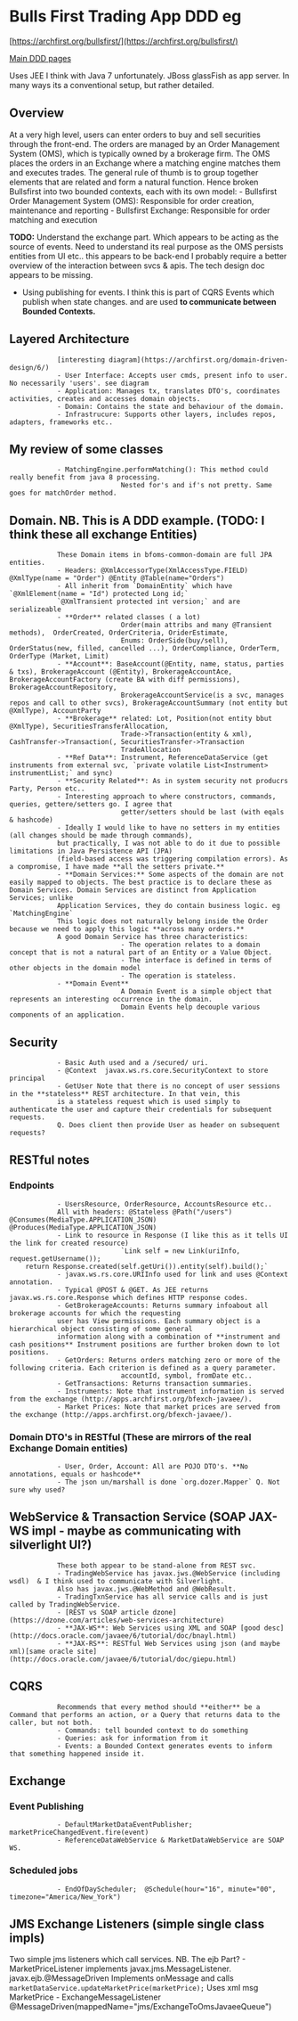 # Bulls First Trading App DDD eg
[https://archfirst.org/bullsfirst/](https://archfirst.org/bullsfirst/)

[Main DDD pages](https://archfirst.org/domain-driven-design/)

Uses JEE I think with Java 7 unfortunately. JBoss glassFish as app server.
In many ways its a conventional setup, but rather detailed.

## Overview
At a very high level, users can enter orders to buy and sell securities through the front-end. 
The orders are managed by an Order Management System (OMS), which is typically owned by a brokerage firm. 
The OMS places the orders in an Exchange where a matching engine matches them and executes trades.
The general rule of thumb is to group together elements that are related and form a natural function.
Hence broken Bullsfirst into two bounded contexts, each with its own model:
                - Bullsfirst Order Management System (OMS): Responsible for order creation, maintenance and reporting
                - Bullsfirst Exchange: Responsible for order matching and execution

**TODO:** Understand the exchange part. Which appears to be acting as the source of events.
Need to understand its real purpose as the OMS persists entities from UI etc..
this appears to be back-end
I probably require a better overview of the interaction between svcs & apis. The tech design doc 
appears to be missing. 
- Using publishing for events. I think this is part of CQRS Events which publish when state changes.
                and are used **to communicate between Bounded Contexts.**

## Layered Architecture
                [interesting diagram](https://archfirst.org/domain-driven-design/6/)
                - User Interface: Accepts user cmds, present info to user. No necessarily 'users'. see diagram
                - Application: Manages tx, translates DTO's, coordinates activities, creates and accesses domain objects.
                - Domain: Contains the state and behaviour of the domain.
                - Infrastrucure: Supports other layers, includes repos, adapters, frameworks etc..
                
## My review of some classes
                - MatchingEngine.performMatching(): This method could really benefit from java 8 processing.
                                Nested for's and if's not pretty. Same goes for matchOrder method.

## Domain. NB. This is A DDD example. (TODO: I think these all exchange Entities)
                These Domain items in bfoms-common-domain are full JPA entities.
                - Headers: @XmlAccessorType(XmlAccessType.FIELD) @XmlType(name = "Order") @Entity @Table(name="Orders")
                - All inherit from `DomainEntity` which have `@XmlElement(name = "Id") protected Long id;` 
                `@XmlTransient protected int version;` and are serializeable
                - **Order** related classes ( a lot)
                                Order(main attribs and many @Transient methods),  OrderCreated, OrderCriteria, OriderEstimate,  
                                Enums: OrderSide(buy/sell), OrderStatus(new, filled, cancelled ...), OrderCompliance, OrderTerm, OrderType (Market, Limit)
                - **Account**: BaseAccount(@Entity, name, status, parties & txs), BrokerageAccount (@Entity), BrokerageAccountAce, BrokerageAccountFactory (create BA with diff permissions), BrokerageAccountRepository, 
                                BrokerageAccountService(is a svc, manages repos and call to other svcs), BrokerageAccountSummary (not entity but @XmlType), AccountParty
                - **Brokerage** related: Lot, Position(not entity bbut @XmlType), SecuritiesTransferAllocation, 
                                Trade->Transaction(entity & xml), CashTransfer->Transaction(, SecuritiesTransfer->Transaction
                                TradeAllocation
                - **Ref Data**: Instrument, ReferenceDataService (get instruments from external svc, `private volatile List<Instrument> instrumentList;` and sync)
                - **Security Related**: As in system security not producrs Party, Person etc..
                - Interesting approach to where constructors, commands, queries, gettere/setters go. I agree that
                                getter/setters should be last (with eqals & hashcode)
                - Ideally I would like to have no setters in my entities (all changes should be made through commands), 
                but practically, I was not able to do it due to possible limitations in Java Persistence API (JPA) 
                (field-based access was triggering compilation errors). As a compromise, I have made **all the setters private.**
                - **Domain Services:** Some aspects of the domain are not easily mapped to objects. The best practice is to declare these as Domain Services. Domain Services are distinct from Application Services; unlike 
                Application Services, they do contain business logic. eg `MatchingEngine`
                This logic does not naturally belong inside the Order because we need to apply this logic **across many orders.**
                A good Domain Service has three characteristics:
                                - The operation relates to a domain concept that is not a natural part of an Entity or a Value Object.
                                - The interface is defined in terms of other objects in the domain model
                                - The operation is stateless.
                - **Domain Event**
                                A Domain Event is a simple object that represents an interesting occurrence in the domain. 
                                Domain Events help decouple various components of an application.

## Security
                - Basic Auth used and a /secured/ uri.
                - @Context  javax.ws.rs.core.SecurityContext to store principal 
                - GetUser Note that there is no concept of user sessions in the **stateless** REST architecture. In that vein, this 
                is a stateless request which is used simply to authenticate the user and capture their credentials for subsequent requests.
                Q. Does client then provide User as header on subsequent requests?

## RESTful notes

### Endpoints
                - UsersResource, OrderResource, AccountsResource etc..
                All with headers: @Stateless @Path("/users") @Consumes(MediaType.APPLICATION_JSON) @Produces(MediaType.APPLICATION_JSON)    
                - Link to resource in Response (I like this as it tells UI the link for created resource)
                                `Link self = new Link(uriInfo, request.getUsername());
        return Response.created(self.getUri()).entity(self).build();`
                - javax.ws.rs.core.URIInfo used for link and uses @Context annotation.
                - Typical @POST & @GET. As JEE returns javax.ws.rs.core.Response which defines HTTP response codes.
                - GetBrokerageAccounts: Returns summary infoabout all brokerage accounts for which the requesting 
                user has View permissions. Each summary object is a hierarchical object consisting of some general 
                information along with a combination of **instrument and cash positions** Instrument positions are further broken down to lot positions.
                - GetOrders: Returns orders matching zero or more of the following criteria. Each criterion is defined as a query parameter.
                                accountId, symbol, fromDate etc..
                - GetTransactions: Returns transaction summaries.
                - Instruments: Note that instrument information is served from the exchange (http://apps.archfirst.org/bfexch-javaee/).
                - Market Prices: Note that market prices are served from the exchange (http://apps.archfirst.org/bfexch-javaee/).

### Domain DTO's in RESTful (These are mirrors of the real Exchange Domain entities)
                - User, Order, Account: All are POJO DTO's. **No annotations, equals or hashcode**
                - The json un/marshall is done `org.dozer.Mapper` Q. Not sure why used?
                
## WebService & Transaction Service (SOAP JAX-WS impl - maybe as communicating with silverlight UI?)
                These both appear to be stand-alone from REST svc.
                - TradingWebService has javax.jws.@WebService (including wsdl)  & I think used to communicate with Silverlight.
                Also has javax.jws.@WebMethod and @WebResult.
                - TradingTxnService has all service calls and is just called by TradingWebService.
                - [REST vs SOAP article dzone](https://dzone.com/articles/web-services-architecture)
                - **JAX-WS**: Web Services using XML and SOAP [good desc](http://docs.oracle.com/javaee/6/tutorial/doc/bnayl.html)
                - **JAX-RS**: RESTful Web Services using json (and maybe xml)[same oracle site](http://docs.oracle.com/javaee/6/tutorial/doc/giepu.html)

## CQRS
                Recommends that every method should **either** be a Command that performs an action, or a Query that returns data to the caller, but not both.
                - Commands: tell bounded context to do something
                - Queries: ask for information from it
                - Events: a Bounded Context generates events to inform that something happened inside it.
                
## Exchange

### Event Publishing
                - DefaultMarketDataEventPublisher; marketPriceChangedEvent.fire(event)
                - ReferenceDataWebService & MarketDataWebService are SOAP WS.
                
### Scheduled jobs
                - EndOfDayScheduler;  @Schedule(hour="16", minute="00", timezone="America/New_York")

                
## JMS Exchange Listeners (simple single class impls)
Two simple jms listeners which call services. NB. The ejb Part?
                - MarketPriceListener implements javax.jms.MessageListener. javax.ejb.@MessageDriven
                                Implements onMessage and calls `marketDataService.updateMarketPrice(marketPrice);`
                                Uses xml msg MarketPrice
                - ExchangeMessageListener @MessageDriven(mappedName="jms/ExchangeToOmsJavaeeQueue")
